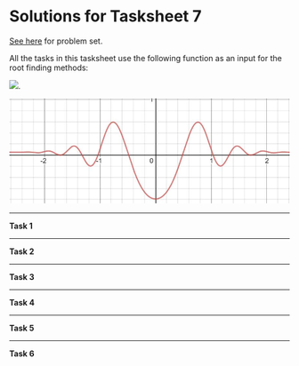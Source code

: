 # Solutions for Tasksheet 7
[See here](https://github.com/jvkoebbe/math4610/blob/master/tasksheets/tasksheet_07/pdf/tasksheet_07.pdf) for problem set.

All the tasks in this tasksheet use the following function as an input for the root finding methods:

<img src="https://render.githubusercontent.com/render/math?math=f(x) = e^{-x^2}sin(4x^2 - 1.0) %2B 0.051">.

![](../images/tasksheet6_function.JPG)

<hr>

**Task 1**

<hr>

**Task 2**

<hr>

**Task 3**

<hr>

**Task 4**

<hr>

**Task 5**

<hr>

**Task 6**


